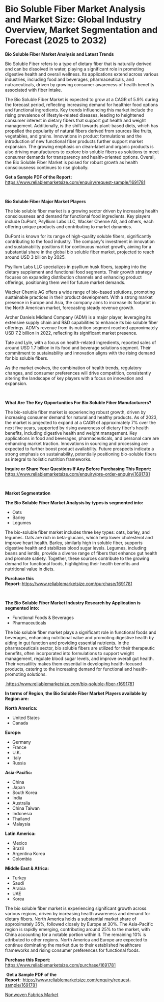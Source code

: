<p><h1>Bio Soluble Fiber Market Analysis and Market Size: Global Industry Overview, Market Segmentation and Forecast (2025 to 2032)</h1></p><p><strong>Bio Soluble Fiber Market Analysis and Latest Trends</strong></p>
<p><p>Bio Soluble Fiber refers to a type of dietary fiber that is naturally derived and can be dissolved in water, playing a significant role in promoting digestive health and overall wellness. Its applications extend across various industries, including food and beverages, pharmaceuticals, and nutraceuticals, driven by growing consumer awareness of health benefits associated with fiber intake.</p><p>The Bio Soluble Fiber Market is expected to grow at a CAGR of 5.9% during the forecast period, reflecting increasing demand for healthier food options and functional ingredients. Key trends influencing this market include the rising prevalence of lifestyle-related diseases, leading to heightened consumer interest in dietary fibers that support gut health and weight management. Additionally, is the shift towards plant-based diets, which has propelled the popularity of natural fibers derived from sources like fruits, vegetables, and grains. Innovations in product formulations and the introduction of new functional fiber products further support market expansion. The growing emphasis on clean-label and organic products is also driving manufacturers to explore bio soluble fibers as solutions to meet consumer demands for transparency and health-oriented options. Overall, the Bio Soluble Fiber Market is poised for robust growth as health consciousness continues to rise globally.</p></p>
<p><strong>Get a Sample PDF of the Report:&nbsp;</strong> <a href="https://www.reliablemarketsize.com/enquiry/request-sample/1691781?utm_campaign=1836&utm_medium=2&utm_source=Github&utm_content=ia&utm_term=07012025&utm_id=bio-soluble-fiber">https://www.reliablemarketsize.com/enquiry/request-sample/1691781</a></p>
<p>&nbsp;</p>
<p><strong>Bio Soluble Fiber Major Market Players</strong></p>
<p><p>The bio soluble fiber market is a growing sector driven by increasing health consciousness and demand for functional food ingredients. Key players include DuPont, Psyllium Labs LLC, Wacker Chemie AG, and others, each offering unique products and contributing to market dynamics.</p><p>DuPont is known for its range of high-quality soluble fibers, significantly contributing to the food industry. The company's investment in innovation and sustainability positions it for continuous market growth, aiming for a substantial share in the global bio soluble fiber market, projected to reach around USD 3 billion by 2025.</p><p>Psyllium Labs LLC specializes in psyllium husk fibers, tapping into the dietary supplement and functional food segments. Their growth strategy focuses on expanding distribution channels and enhancing product offerings, positioning them well for future market demands.</p><p>Wacker Chemie AG offers a wide range of bio-based solutions, promoting sustainable practices in their product development. With a strong market presence in Europe and Asia, the company aims to increase its footprint in the North American market, forecasting steady revenue growth.</p><p>Archer Daniels Midland Company (ADM) is a major player, leveraging its extensive supply chain and R&D capabilities to enhance its bio soluble fiber offerings. ADM's revenue from its nutrition segment reached approximately USD 7.2 billion in 2022, reflecting its significant market presence.</p><p>Tate and Lyle, with a focus on health-related ingredients, reported sales of around USD 1.7 billion in its food and beverage solutions segment. Their commitment to sustainability and innovation aligns with the rising demand for bio soluble fibers.</p><p>As the market evolves, the combination of health trends, regulatory changes, and consumer preferences will drive competition, consistently altering the landscape of key players with a focus on innovation and expansion.</p></p>
<p>&nbsp;</p>
<p><strong>What Are The Key Opportunities For Bio Soluble Fiber Manufacturers?</strong></p>
<p><p>The bio-soluble fiber market is experiencing robust growth, driven by increasing consumer demand for natural and healthy products. As of 2023, the market is projected to expand at a CAGR of approximately 7% over the next five years, supported by rising awareness of dietary fiber's health benefits, including digestive health and weight management. Key applications in food and beverages, pharmaceuticals, and personal care are enhancing market traction. Innovations in sourcing and processing are expected to further boost product availability. Future prospects indicate a strong emphasis on sustainability, potentially positioning bio-soluble fibers as integral to holistic nutrition frameworks.</p></p>
<p><strong>Inquire or Share Your Questions If Any Before Purchasing This Report:</strong> <a href="https://www.reliablemarketsize.com/enquiry/pre-order-enquiry/1691781?utm_campaign=1836&utm_medium=2&utm_source=Github&utm_content=ia&utm_term=07012025&utm_id=bio-soluble-fiber">https://www.reliablemarketsize.com/enquiry/pre-order-enquiry/1691781</a></p>
<p>&nbsp;</p>
<p><strong>Market Segmentation</strong></p>
<p><strong>The Bio Soluble Fiber Market Analysis by types is segmented into:</strong></p>
<p><ul><li>Oats</li><li>Barley</li><li>Legumes</li></ul></p>
<p><p>The bio-soluble fiber market includes three key types: oats, barley, and legumes. Oats are rich in beta-glucans, which help lower cholesterol and improve heart health. Barley, similarly high in soluble fiber, supports digestive health and stabilizes blood sugar levels. Legumes, including beans and lentils, provide a diverse range of fibers that enhance gut health and promote satiety. Together, these sources contribute to the growing demand for functional foods, highlighting their health benefits and nutritional value in diets.</p></p>
<p><strong>Purchase this Report:&nbsp;</strong><a href="https://www.reliablemarketsize.com/purchase/1691781?utm_campaign=1836&utm_medium=2&utm_source=Github&utm_content=ia&utm_term=07012025&utm_id=bio-soluble-fiber">https://www.reliablemarketsize.com/purchase/1691781</a></p>
<p>&nbsp;</p>
<p><strong>The Bio Soluble Fiber Market Industry Research by Application is segmented into:</strong></p>
<p><ul><li>Functional Foods & Beverages</li><li>Pharmaceuticals</li></ul></p>
<p><p>The bio soluble fiber market plays a significant role in functional foods and beverages, enhancing nutritional value and promoting digestive health by aiding in gut function and providing essential nutrients. In the pharmaceuticals sector, bio soluble fibers are utilized for their therapeutic benefits, often incorporated into formulations to support weight management, regulate blood sugar levels, and improve overall gut health. Their versatility makes them essential in developing health-focused products, catering to the increasing demand for functional and health-promoting solutions.</p></p>
<p><a href="https://www.reliablemarketsize.com/bio-soluble-fiber-r1691781?utm_campaign=1836&utm_medium=2&utm_source=Github&utm_content=ia&utm_term=07012025&utm_id=bio-soluble-fiber">&nbsp;https://www.reliablemarketsize.com/bio-soluble-fiber-r1691781</a></p>
<p><strong>In terms of Region, the Bio Soluble Fiber Market Players available by Region are:</strong></p>
<p>
    <p> <strong> North America: </strong>
        <ul>
            <li>United States</li>
            <li>Canada</li>
        </ul>
        </p> 
    <p> <strong> Europe: </strong>
        <ul>
            <li>Germany</li>
            <li>France</li>
            <li>U.K.</li>
            <li>Italy</li>
            <li>Russia</li>
        </ul>
        </p> 
    <p> <strong> Asia-Pacific: </strong>
        <ul>
            <li>China</li>
            <li>Japan</li>
            <li>South Korea</li>
            <li>India</li>
            <li>Australia</li>
            <li>China Taiwan</li>
            <li>Indonesia</li>
            <li>Thailand</li>
            <li>Malaysia</li>
        </ul>
        </p> 
    <p> <strong> Latin America: </strong>
        <ul>
            <li>Mexico</li>
            <li>Brazil</li>
            <li>Argentina Korea</li>
            <li>Colombia</li>
        </ul>
        </p> 
    <p> <strong> Middle East & Africa: </strong>
        <ul>
            <li>Turkey</li>
            <li>Saudi</li>
            <li>Arabia</li>
            <li>UAE</li>
            <li>Korea</li>
        </ul>
    </p>
    </p>
<p><p>The bio soluble fiber market is experiencing significant growth across various regions, driven by increasing health awareness and demand for dietary fibers. North America holds a substantial market share of approximately 35%, followed closely by Europe at 30%. The Asia-Pacific region is rapidly emerging, contributing around 25% to the market, with China accounting for a notable portion within it. The remaining 10% is attributed to other regions. North America and Europe are expected to continue dominating the market due to their established healthcare frameworks and rising consumer preferences for functional foods.</p></p>
<p><strong>Purchase this Report: </strong><a href="https://www.reliablemarketsize.com/purchase/1691781?utm_campaign=1836&utm_medium=2&utm_source=Github&utm_content=ia&utm_term=07012025&utm_id=bio-soluble-fiber">https://www.reliablemarketsize.com/purchase/1691781</a></p>
<p>&nbsp;<strong>Get a Sample PDF of the Report:&nbsp;&nbsp;</strong><a href="https://www.reliablemarketsize.com/enquiry/request-sample/1691781?utm_campaign=1836&utm_medium=2&utm_source=Github&utm_content=ia&utm_term=07012025&utm_id=bio-soluble-fiber">https://www.reliablemarketsize.com/enquiry/request-sample/1691781</a></p>
<p><strong></strong></p>
<p><p><a href="https://github.com/mabutironaldo/Market-Research-Report-List-6/blob/main/nonwoven-fabrics-market.md?utm_campaign=1836&utm_medium=2&utm_source=Github&utm_content=ia&utm_term=07012025&utm_id=bio-soluble-fiber">Nonwoven Fabrics Market</a></p></p>